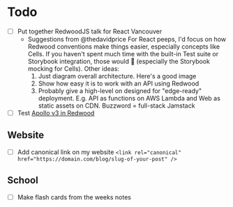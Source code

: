 # Todo

- [ ] Put together RedwoodJS talk for React Vancouver
  - Suggestions from @thedavidprice
    For React peeps, I'd focus on how Redwood conventions make things easier, especially concepts like Cells. If you haven't spent much time with the built-in Test suite or Storybook integration, those would :exploding_head: (especially the Storybook mocking for Cells). Other ideas:
    1. Just diagram overall architecture. Here's a good image
    2. Show how easy it is to work with an API using Redwood
    3. Probably give a high-level on designed for "edge-ready" deployment. E.g. API as functions on AWS Lambda and Web as static assets on CDN. Buzzword = full-stack Jamstack
- [ ] Test [Apollo v3 in Redwood](https://community.redwoodjs.com/t/help-us-test-apollo-graphql-v3/1168)

## Website

- [ ] Add canonical link on my website `<link rel="canonical" href="https://domain.com/blog/slug-of-your-post" />`

## School

- [ ] Make flash cards from the weeks notes

